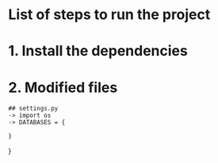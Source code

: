 # List of steps to run the project

# 1. Install the dependencies

# 2. Modified files

    ## settings.py
    -> import os
    -> DATABASES = {

    }

}
